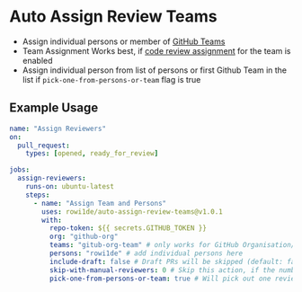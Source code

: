 # Auto Assign Review Teams

- Assign individual persons or member of [GitHub Teams](https://help.github.com/en/github/setting-up-and-managing-organizations-and-teams/organizing-members-into-teams)
- Team Assignment Works best, if [code review assignment](https://help.github.com/en/github/setting-up-and-managing-organizations-and-teams/managing-code-review-assignment-for-your-team) for the team is enabled
- Assign individual person from list of persons or first Github Team in the list if `pick-one-from-persons-or-team` flag is true

## Example Usage

```yaml
name: "Assign Reviewers"
on:
  pull_request:
    types: [opened, ready_for_review]

jobs:
  assign-reviewers:
    runs-on: ubuntu-latest
    steps:
      - name: "Assign Team and Persons"
        uses: rowi1de/auto-assign-review-teams@v1.0.1
        with:
          repo-token: ${{ secrets.GITHUB_TOKEN }}
          org: "github-org"
          teams: "gitub-org-team" # only works for GitHub Organisation/Teams
          persons: "rowi1de" # add individual persons here
          include-draft: false # Draft PRs will be skipped (default: false)
          skip-with-manual-reviewers: 0 # Skip this action, if the number of reviwers was already assigned (default: 0)
          pick-one-from-persons-or-team: true # Will pick out one reviewer from persons and/or the first Github team (default: false)
```
